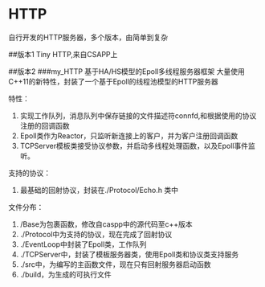 # HTTP
自行开发的HTTP服务器，多个版本，由简单到复杂

##版本1
Tiny HTTP,来自CSAPP上


##版本2 
###my_HTTP
基于HA/HS模型的Epoll多线程服务器框架
大量使用C++11的新特性，封装了一个基于Epoll的线程池模型的HTTP服务器   

特性：
1. 实现工作队列，消息队列中保存链接的文件描述符connfd,和根据使用的协议注册的回调函数   
2. Epoll类作为Reactor，只监听新连接上的客户，并为客户注册回调函数   
3. TCPServer模板类接受协议参数，并启动多线程处理函数，以及Epoll事件监听。
   
支持的协议：
1. 最基础的回射协议，封装在./Protocol/Echo.h 类中


    
文件分布：
1. /Base为包裹函数，修改自caspp中的源代码至c++版本   
2. ./Protocol中为支持的协议，现在完成了回射协议   
3. ./EventLoop中封装了Epoll类，工作队列   
4. ./TCPServer中，封装了模板服务器类，使用Epoll类和协议类支持服务   
5. ./src中，为编写的主函数文件，现在只有回射服务器启动函数   
6. ./build，为生成的可执行文件
